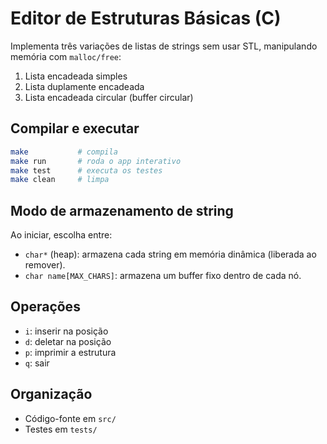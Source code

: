 # Editor de Estruturas Básicas (C)

Implementa três variações de listas de strings sem usar STL, manipulando memória com `malloc/free`:
1. Lista encadeada simples
2. Lista duplamente encadeada
3. Lista encadeada circular (buffer circular)

## Compilar e executar

```bash
make           # compila
make run       # roda o app interativo
make test      # executa os testes
make clean     # limpa
```

## Modo de armazenamento de string
Ao iniciar, escolha entre:
- `char*` (heap): armazena cada string em memória dinâmica (liberada ao remover).
- `char name[MAX_CHARS]`: armazena um buffer fixo dentro de cada nó.

## Operações
- `i`: inserir na posição
- `d`: deletar na posição
- `p`: imprimir a estrutura
- `q`: sair

## Organização
- Código-fonte em `src/`
- Testes em `tests/`

